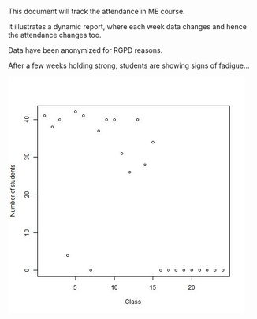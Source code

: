 This document will track the attendance in ME course.

It illustrates a dynamic report, where each week data changes and hence the attendance changes too.

Data have been anonymized for RGPD reasons.

After a few weeks holding strong, students are showing signs of fadigue...

![The attendance till this week, in Modelação Ecológica 2024](file4readme.jpg)